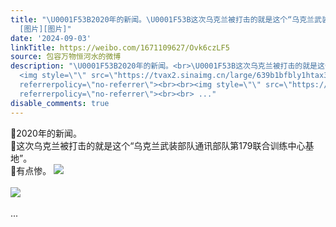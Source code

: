 ```yaml
---
title: "\U0001F53B2020年的新闻。\U0001F53B这次乌克兰被打击的就是这个“乌克兰武装部队通讯部队第179联合训练中心基地”。\U0001F53B有点惨。
  [图片][图片]"
date: '2024-09-03'
linkTitle: https://weibo.com/1671109627/Ovk6czLF5
source: 包容万物恒河水的微博
description: "\U0001F53B2020年的新闻。<br>\U0001F53B这次乌克兰被打击的就是这个“乌克兰武装部队通讯部队第179联合训练中心基地”。<br>\U0001F53B有点惨。
  <img style=\"\" src=\"https://tvax2.sinaimg.cn/large/639b1bfbly1htax34fb8ij20ho0q17rv.jpg\"
  referrerpolicy=\"no-referrer\"><br><br><img style=\"\" src=\"https://tvax2.sinaimg.cn/large/639b1bfbly1htax37j7dbj20zk0n4k8k.jpg\"
  referrerpolicy=\"no-referrer\"><br><br> ..."
disable_comments: true
---
```

🔻2020年的新闻。<br>🔻这次乌克兰被打击的就是这个“乌克兰武装部队通讯部队第179联合训练中心基地”。<br>🔻有点惨。 <img style="" src="https://tvax2.sinaimg.cn/large/639b1bfbly1htax34fb8ij20ho0q17rv.jpg" referrerpolicy="no-referrer"><br><br><img style="" src="https://tvax2.sinaimg.cn/large/639b1bfbly1htax37j7dbj20zk0n4k8k.jpg" referrerpolicy="no-referrer"><br><br> ...